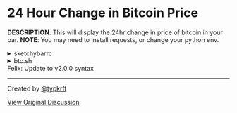# 24 Hour Change in Bitcoin Price

__DESCRIPTION__: This will display the 24hr change in price of bitcoin in your bar.
__NOTE__: You may need to install requests, or change your python env.

<details>
   <summary>sketchybarrc</summary>

```BASH
sketchybar -m --add item btc right \
              --set btc icon= \
              --set btc update_freq=20 \
              --set btc script="~/.config/sketchybar/plugins/btc.sh"
```
</details>

<details>
   <summary>btc.sh</summary>

```PYTHON
#!/usr/bin/env python3

import requests
import os

response = requests.get('https://api.gemini.com/v1/pricefeed')
jsonResponse = response.json()

for i in jsonResponse:
    if i["pair"] == "BTCUSD":
        percentChange = str(round((float(i["percentChange24h"]) * 100), 2))
        os.system('sketchybar -m --set btc label='+ percentChange + '%')
        break
```
</details>
Felix: Update to v2.0.0 syntax

---

Created by [@typkrft](https://github.com/typkrft)

[View Original Discussion](https://github.com/FelixKratz/SketchyBar/discussions/12#discussioncomment-1216012)
